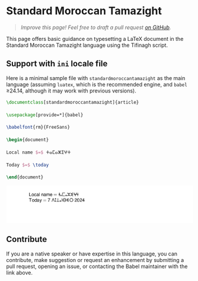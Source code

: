 # Standard Moroccan Tamazight

<blockquote>
  <p><em>Improve this page! Feel free to draft a pull request <a href="https://github.com/latex3/babel/tree/docs/docs">on GitHub</a>.</em></p>
</blockquote>

This page offers basic guidance on typesetting a LaTeX document in the
Standard Moroccan Tamazight language using the Tifinagh script.

## Support with `ini` locale file

Here is a minimal sample file with `standardmoroccantamazight` as the main language
(assuming `luatex`, which is the recommended engine, and `babel` ≥24.14,
although it may work with previous versions).

```tex
\documentclass[standardmoroccantamazight]{article}

\usepackage[provide=*]{babel}

\babelfont{rm}{FreeSans}

\begin{document}

Local name $=$ ⵜⴰⵎⴰⵣⵉⵖⵜ

Today $=$ \today

\end{document}
```

![](../media/locale-standardmoroccantamazight.png)

## Contribute

If you are a native speaker or have expertise in this language, you can
contribute, make suggestion or request an enhancement by submitting a
pull request, opening an issue, or contacting the Babel maintainer with
the link above.